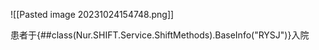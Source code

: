 ![[Pasted image 20231024154748.png]]

患者于{##class(Nur.SHIFT.Service.ShiftMethods).BaseInfo("RYSJ")}入院
